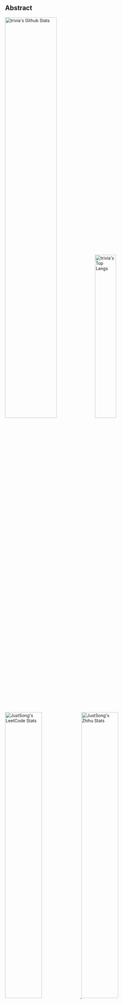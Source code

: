## Abstract
<p>
  <img src="https://github-readme-stats.vercel.app/api?username=VancySavoki&show_icons=true&hide_border=true" alt="trivia's Github Stats" width="58%" />
  <img src="https://github-readme-stats.vercel.app/api/top-langs/?username=VancySavoki&layout=compact&hide_border=true&langs_count=10" alt="trivia's Top Langs" width="37%" /> 
</p>

<a href="https://github.com/songquanpeng/stats-cards">
<p>
  <img src="https://stats.justsong.cn/api/leetcode/?username=quanpeng&theme=light" alt="JustSong's LeetCode Stats" width="49%" />
  <img src="https://stats.justsong.cn/api/zhihu/?username=songwonderful&theme=light" alt="JustSong's Zhihu Stats" width="49%" /> 
</p>
</a>

![skills](https://skillicons.dev/icons?i=c,cpp,go,py,html,css,js,nodejs,java,md,pytorch,tensorflow,flask,fastapi,express,qt,react,cmake,docker,git,linux,nginx,mysql,redis,sqlite,githubactions,heroku,vercel,visualstudio,vscode)


## Top Projects
|Project|Description|Stars|
|:--|:--|:--|
|[mystar](https://github.com/VancySavoki/mystar)|None|`1⭐`|
|[NameNotebook](https://github.com/VancySavoki/NameNotebook)|A notebook that explains how to name a project or variable effectively.|`1⭐`|
|[counter](https://github.com/VancySavoki/counter)|Counter Project|`0⭐`|
|[cryptojs-sample](https://github.com/VancySavoki/cryptojs-sample)|some aes192 and rsa sample of the crypto module in nodejs |`0⭐`|
|[registry-config](https://github.com/VancySavoki/registry-config)|结合Spring Cloud Config Server和Eureka的多模块注册配置中心，可为分布式应用提供服务注册、服务发现、云配置获取。|`0⭐`|
|[vant-autoload](https://github.com/VancySavoki/vant-autoload)|general autoload biz components base on [@youzan/vant](https;//github.com/youzan/vant)|`0⭐`|
|[wetalk-java-sdk](https://github.com/VancySavoki/wetalk-java-sdk)|方便企业内部应用利用微信企业号和钉钉能力开发的sdk。可结合Spring Boot。|`0⭐`|

## Recent Updates
|Project|Description|Last Update|
|:--|:--|:--|
|[mystar](https://github.com/VancySavoki/mystar)|None|![2025-10-26 11:15:23](https://img.shields.io/badge/2025--10--26-11%3A15%3A23-brightgreen?style=flat-square)|
|[NameNotebook](https://github.com/VancySavoki/NameNotebook)|A notebook that explains how to name a project or variable effectively.|![2025-08-17 14:04:35](https://img.shields.io/badge/2025--08--17-14%3A04%3A35-brightgreen?style=flat-square)|
|[counter](https://github.com/VancySavoki/counter)|Counter Project|![2019-03-20 00:15:38](https://img.shields.io/badge/2019--03--20-00%3A15%3A38-brightgreen?style=flat-square)|
|[vant-autoload](https://github.com/VancySavoki/vant-autoload)|general autoload biz components base on [@youzan/vant](https;//github.com/youzan/vant)|![2018-08-22 16:22:19](https://img.shields.io/badge/2018--08--22-16%3A22%3A19-brightgreen?style=flat-square)|
|[wetalk-java-sdk](https://github.com/VancySavoki/wetalk-java-sdk)|方便企业内部应用利用微信企业号和钉钉能力开发的sdk。可结合Spring Boot。|![2018-08-22 15:58:18](https://img.shields.io/badge/2018--08--22-15%3A58%3A18-brightgreen?style=flat-square)|
|[cryptojs-sample](https://github.com/VancySavoki/cryptojs-sample)|some aes192 and rsa sample of the crypto module in nodejs |![2018-08-14 15:15:34](https://img.shields.io/badge/2018--08--14-15%3A15%3A34-brightgreen?style=flat-square)|
|[registry-config](https://github.com/VancySavoki/registry-config)|结合Spring Cloud Config Server和Eureka的多模块注册配置中心，可为分布式应用提供服务注册、服务发现、云配置获取。|![2018-06-22 15:49:36](https://img.shields.io/badge/2018--06--22-15%3A49%3A36-brightgreen?style=flat-square)|



*Last updated on: 2025-10-26 20:33:23*
